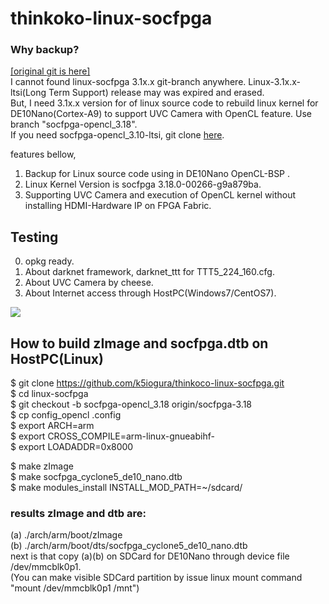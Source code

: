 # thinkoko-linux-socfpga

### Why backup?  
[[original git is here]](https://github.com/thinkoco/linux-socfpga)  
I cannot found linux-socfpga 3.1x.x git-branch anywhere. Linux-3.1x.x-ltsi(Long Term Support) release may was expired and erased.  
But, I need 3.1x.x version for of linux source code to rebuild linux kernel for DE10Nano(Cortex-A9) to support UVC Camera with OpenCL feature.
Use branch "socfpga-opencl_3.18".  
If you need socfpga-opencl_3.10-ltsi, git clone [here](https://github.com/k5iogura/sgstream-linux-socfpga_310).

features bellow,
1. Backup for Linux source code using in DE10Nano OpenCL-BSP .
2. Linux Kernel Version is socfpga 3.18.0-00266-g9a879ba.
3. Supporting UVC Camera and execution of OpenCL kernel without installing HDMI-Hardware IP on FPGA Fabric.

## Testing

0. opkg ready.
1. About darknet framework, darknet_ttt for TTT5_224_160.cfg.
2. About UVC Camera by cheese.
3. About Internet access through HostPC(Windows7/CentOS7).

![](https://raw.githubusercontent.com/thinkoco/c5soc_opencl/master/picture/arch.png)

## How to build zImage and socfpga.dtb on HostPC(Linux)
  
$ git clone https://github.com/k5iogura/thinkoco-linux-socfpga.git  
$ cd linux-socfpga  
$ git checkout -b socfpga-opencl_3.18 origin/socfpga-3.18  
$ cp config_opencl .config  
$ export ARCH=arm  
$ export CROSS_COMPILE=arm-linux-gnueabihf-  
$ export LOADADDR=0x8000  
  
$ make zImage  
$ make socfpga_cyclone5_de10_nano.dtb  
$ make modules_install INSTALL_MOD_PATH=~/sdcard/  

### results zImage and dtb are:  
 (a) ./arch/arm/boot/zImage  
 (b) ./arch/arm/boot/dts/socfpga_cyclone5_de10_nano.dtb  
 next is that copy (a)(b) on SDCard for DE10Nano through device file /dev/mmcblk0p1.  
 (You can make visible SDCard partition by issue linux mount command "mount /dev/mmcblk0p1 /mnt")
